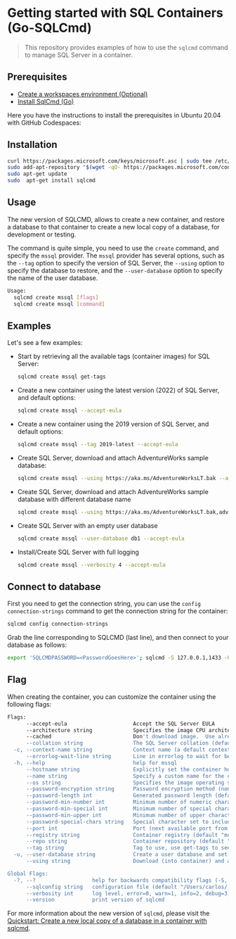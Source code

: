 # Getting started with SQL Containers (Go-SQLCmd)
> This repository provides examples of how to use the `sqlcmd` command to manage SQL Server in a container.

## Prerequisites

- [Create a workspaces environment (Optional)](https://github.com/features/codespaces)
- [Install SqlCmd (Go)](https://learn.microsoft.com/en-us/sql/tools/sqlcmd/sqlcmd-utility?view=sql-server-ver16&tabs=go%2Clinux&pivots=cs1-bash#tabpanel_2_go)

Here you have the instructions to install the prerequisites in Ubuntu 20.04 with GitHub Codespaces:

## Installation

```bash
curl https://packages.microsoft.com/keys/microsoft.asc | sudo tee /etc/apt/trusted.gpg.d/microsoft.asc
sudo add-apt-repository "$(wget -qO- https://packages.microsoft.com/config/ubuntu/20.04/prod.list)"
sudo apt-get update
sudo  apt-get install sqlcmd
```

## Usage

The new version of SQLCMD, allows to create a new container, and restore a database to that container to create a new local copy of a database, for development or testing.

The command is quite simple, you need to use the `create` command, and specify the `mssql` provider. The `mssql` provider has several options, such as the `--tag` option to specify the version of SQL Server, the `--using` option to specify the database to restore, and the `--user-database` option to specify the name of the user database.

```bash
Usage:
  sqlcmd create mssql [flags]
  sqlcmd create mssql [command]
```

## Examples

Let's see a few examples:

- Start by retrieving all the available tags (container images) for SQL Server:

    ```bash
    sqlcmd create mssql get-tags
    ```
- Create a new container using the latest version (2022) of SQL Server, and default options:

    ```bash
    sqlcmd create mssql --accept-eula 
    ```

- Create a new container using the 2019 version of SQL Server, and default options:

    ```bash
    sqlcmd create mssql --tag 2019-latest --accept-eula
    ```

- Create SQL Server, download and attach AdventureWorks sample database:

    ```bash
    sqlcmd create mssql --using https://aka.ms/AdventureWorksLT.bak --accept-eula
    ```

- Create SQL Server, download and attach AdventureWorks sample database with different database name

    ```bash
    sqlcmd create mssql --using https://aka.ms/AdventureWorksLT.bak,adventureworks --accept-eula
    ```

- Create SQL Server with an empty user database

    ```bash
    sqlcmd create mssql --user-database db1 --accept-eula
    ```

- Install/Create SQL Server with full logging

    ```bash
    sqlcmd create mssql --verbosity 4 --accept-eula
    ```

## Connect to database

First you need to get the connection string, you can use the `config connection-strings` command to get the connection string for the container:

```bash
sqlcmd config connection-strings
```
Grab the line corresponding to SQLCMD (last line), and then connect to your database as follows:

```bash
export 'SQLCMDPASSWORD=<PasswordGoesHere>'; sqlcmd -S 127.0.0.1,1433 -U <Username> -d <Database>
```

## Flag

When creating the container, you can customize the container using the following flags:

```bash
Flags:
      --accept-eula                     Accept the SQL Server EULA
      --architecture string             Specifies the image CPU architecture (default "amd64")
      --cached                          Don't download image.  Use already downloaded image
      --collation string                The SQL Server collation (default "SQL_Latin1_General_CP1_CI_AS")
  -c, --context-name string             Context name (a default context name will be created if not provided)
      --errorlog-wait-line string       Line in errorlog to wait for before connecting (default "The default language")
  -h, --help                            help for mssql
      --hostname string                 Explicitly set the container hostname, it defaults to the container ID
      --name string                     Specify a custom name for the container rather than a randomly generated one
      --os string                       Specifies the image operating system (default "linux")
      --password-encryption string      Password encryption method (none) in sqlconfig file (default "none")
      --password-length int             Generated password length (default 50)
      --password-min-number int         Minimum number of numeric characters (default 10)
      --password-min-special int        Minimum number of special characters (default 10)
      --password-min-upper int          Minimum number of upper characters (default 10)
      --password-special-chars string   Special character set to include in password (default "!@#$%&*")
      --port int                        Port (next available port from 1433 upwards used by default)
      --registry string                 Container registry (default "mcr.microsoft.com")
      --repo string                     Container repository (default "mssql/server")
      --tag string                      Tag to use, use get-tags to see list of tags (default "latest")
  -u, --user-database string            Create a user database and set it as the default for login
      --using string                    Download (into container) and attach database (.bak) from URL

Global Flags:
  -?, --?                  help for backwards compatibility flags (-S, -U, -E etc.)
      --sqlconfig string   configuration file (default "/Users/carlos/.sqlcmd/sqlconfig")
      --verbosity int      log level, error=0, warn=1, info=2, debug=3, trace=4 (default 2)
      --version            print version of sqlcmd
```

For more information about the new version of `sqlcmd`, please visit the [Quickstart: Create a new local copy of a database in a container with sqlcmd](aka.ms/go-sqlcmd-qs).
